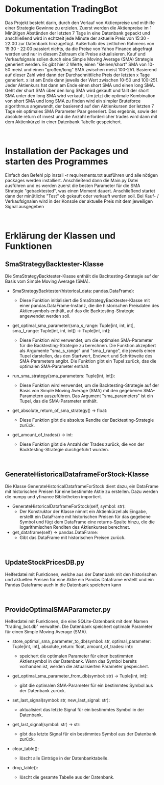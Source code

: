 # Dokumentation TradingBot

Das Projekt besteht darin, durch den Verlauf von Aktienpreise und mithilfe einer Strategie Gewinne zu erzielen.
Zuerst werden die Aktienpreise im 1 Minütigen Abständen der letzten 7 Tage in eine Datenbank gepackt und anschließend wird in echtzeit
jede Minute der aktuelle Preis von 15:30 - 22:00 zur Datenbank hinzugefügt. Außerhalb des zeitlichen Rahmens von 15:30 - 22:00 passiert nichts, da
die Preise von Yahoo Finance abgefragt werden und nur in diesem Zeitraum die Preise aktualisieren. Kauf und Verkaufsignale sollen durch
eine Simple Moving Average (SMA) Strategie generiert werden. Es gibt hier 2 Werte, einen "kleinen/short" SMA von 10-50 meist und einen "großen/long" SMA zwischen meist 100-251.
Basierend auf dieser Zahl wird dann der Durchschnittliche Preis der letzten x Tage generiert. x ist am Ende dann jeweils der Wert zwischen 10-50 und 100-251.
Jeder Aktienkurs hat dann am Ende einen short SMA und einen long SMA. Geht der short SMA über den long SMA wird gekauft und fällt der short SMA unter den long SMA
wird verkauft. Um jetzt die optimale Kombination von short SMA und long SMA zu finden wird ein simpler Bruteforce algorithmus angewandt, der basierend auf den
Aktienkursen der letzten 7 Tage ein optimales SMA Parameter Paar generiert. Das ergebnis, sowie der absolute return of invest und die Anzahl erforderlicher trades
wird dann mit dem Aktienkürzel in einer Datenbank Tabelle gespeichert.

</br>

# Installation der Packages und starten des Programmes

Einfach den Befehl pip install -r requirements.txt ausführen und alle nötigen packages werden installiert.
Anschließend dann die Main.py Datei ausführen und es werden zuerst die besten Parameter für die SMA Strategie "gebacktested", was einen Moment dauert. Anschließend startet dann der minütliche "Test" ob gekauft oder verkauft werden soll. Bei Kauf- / Verkaufsignalen wird in der Konsole der aktuelle Preis mit dem jeweiligen Signal ausgegeben

</br>

# Erklärung der Klassen und Funktionen

## SmaStrategyBacktester-Klasse
Die SmaStrategyBacktester-Klasse enthält die Backtesting-Strategie auf der Basis vom Simple Moving Average (SMA).

- SmaStrategyBacktester(historical_data: pandas.DataFrame):
    - Diese Funktion initialisiert die SmaStrategyBacktester-Klasse mit einer pandas.DataFrame-Instanz, die die historischen Preisdaten des Aktiensymbols enthält, auf das die Backtesting-Strategie angewendet werden soll.

- get_optimal_sma_parameter(sma_s_range: Tuple[int, int, int], sma_l_range: Tuple[int, int, int]) -> Tuple[int, int]:
    - Diese Funktion wird verwendet, um die optimalen SMA-Parameter für die Backtesting-Strategie zu berechnen. Die Funktion akzeptiert als Argumente "sma_s_range" und "sma_l_range", die jeweils einen Tupel darstellen, das den Startwert, Endwert und Schrittweite des SMA-Parameters angibt. Die Funktion gibt ein Tupel zurück, das die optimalen SMA-Parameter enthält.

- run_sma_strategy(sma_parameters: Tuple[int, int]):
    - Diese Funktion wird verwendet, um die Backtesting-Strategie auf der Basis von Simple Moving Average (SMA) mit den gegebenen SMA-Parametern auszuführen. Das Argument "sma_parameters" ist ein Tupel, das die SMA-Parameter enthält.

- get_absolute_return_of_sma_strategy() -> float:
    - Diese Funktion gibt die absolute Rendite der Backtesting-Strategie zurück.

- get_amount_of_trades() -> int:
    - Diese Funktion gibt die Anzahl der Trades zurück, die von der Backtesting-Strategie durchgeführt wurden.

</br>

## GenerateHistoricalDataframeForStock-Klasse
Die Klasse GenerateHistoricalDataframeForStock dient dazu, ein DataFrame mit historischen Preisen für eine bestimmte Aktie zu erstellen. Dazu werden die numpy und yfinance Bibliotheken importiert.

- GenerateHistoricalDataframeForStock(self, symbol: str): 
    - Der Konstruktor der Klasse nimmt ein Aktienkürzel als Eingabe, erstellt ein DataFrame mit historischen Preisen für das gegebene Symbol und fügt dem DataFrame eine returns-Spalte hinzu, die die logarithmischen Renditen des Aktienkurses berechnet.
- get_dataframe(self) -> pandas.DataFrame:
    - Gibt das DataFrame mit historischen Preisen zurück.

</br>

## UpdateStockPricesDB.py
Helferdatei mit Funktionen, welche aus der Datenbank mit den historischen und aktuellen Preisen für eine Aktie ein Pandas Dataframe erstellt und ein Pandas Dataframe auch in die Datenbank speichern kann

</br>

## ProvideOptimalSMAParameter.py
Helferdatei mit Funktionen, die eine SQLite-Datenbank mit dem Namen "trading_bot.db" verwalten. Die Datenbank speichert optimale Parameter für einen Simple Moving Average (SMA).

- store_optimal_sma_parameter_to_db(symbol: str, optimal_parameter: Tuple[int, int], absolute_return: float, amount_of_trades: int):
    - speichert die optimalen Parameter für einen bestimmten Aktiensymbol in der Datenbank. Wenn das Symbol bereits vorhanden ist, werden die aktualisierten Parameter gespeichert.

- get_optimal_sma_parameter_from_db(symbol: str) -> Tuple[int, int]:
    - gibt die optimalen SMA-Parameter für ein bestimmtes Symbol aus der Datenbank zurück.

- set_last_signal(symbol: str, new_last_signal: str):
    - aktualisiert das letzte Signal für ein bestimmtes Symbol in der Datenbank.

- get_last_signal(symbol: str) -> str:
    - gibt das letzte Signal für ein bestimmtes Symbol aus der Datenbank zurück.

- clear_table():
    - löscht alle Einträge in der Datenbanktabelle.

- drop_table():
    - löscht die gesamte Tabelle aus der Datenbank.